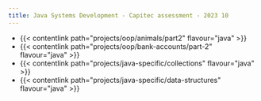 ```yaml
---
title: Java Systems Development - Capitec assessment - 2023 10
---
```


- {{< contentlink path="projects/oop/animals/part2" flavour="java" >}}
- {{< contentlink path="projects/oop/bank-accounts/part-2" flavour="java" >}}
- {{< contentlink path="projects/java-specific/collections" flavour="java" >}}
- {{< contentlink path="projects/java-specific/data-structures" flavour="java" >}}
